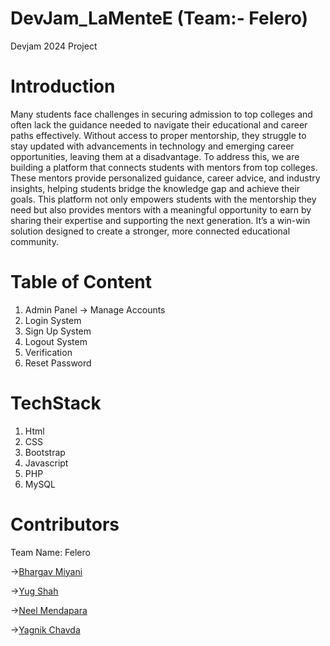 # DevJam_LaMenteE (Team:- Felero)
Devjam 2024 Project

# Introduction
Many students face challenges in securing admission to top colleges and often lack the guidance needed to navigate their educational and career paths effectively. Without access to proper mentorship, they struggle to stay updated with advancements in technology and emerging career opportunities, leaving them at a disadvantage. To address this, we are building a platform that connects students with mentors from top colleges. These mentors provide personalized guidance, career advice, and industry insights, helping students bridge the knowledge gap and achieve their goals. This platform not only empowers students with the mentorship they need but also provides mentors with a meaningful opportunity to earn by sharing their expertise and supporting the next generation. It’s a win-win solution designed to create a stronger, more connected educational community.

# Table of Content
1. Admin Panel -> Manage Accounts
2. Login System
3. Sign Up System
4. Logout System
5. Verification
6. Reset Password 

# TechStack
1. Html
2. CSS
3. Bootstrap
4. Javascript
5. PHP
6. MySQL

# Contributors
Team Name: Felero

->[Bhargav Miyani](https://github.com/Lucifer-08)

->[Yug Shah](https://github.com/yugshah7777)

->[Neel Mendapara](https://github.com/Neel100606)

->[Yagnik Chavda](https://github.com/Yagnik01)

